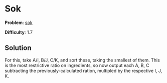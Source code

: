 # Sok

**Problem**: [sok](https://open.kattis.com/problems/sok)

**Difficulty**: 1.7

## Solution

For this, take A/I, B/J, C/K, and sort these, taking the smallest of them. This is the most restrictive ratio on ingredients, so now output each A, B, C subtracting the previously-calculated ration, multipled by the respective I, J, K.
